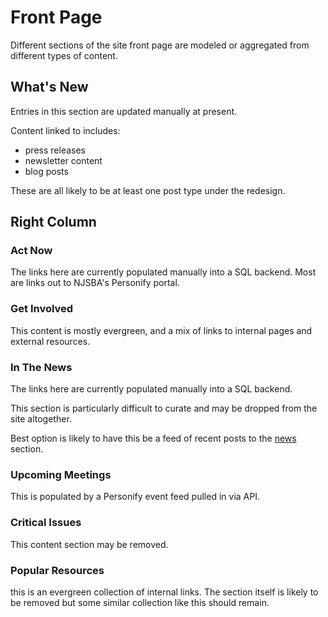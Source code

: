 # Front Page

Different sections of the site front page are modeled or aggregated from different types of content.

## What's New

Entries in this section are updated manually at present.

Content linked to includes:

* press releases
* newsletter content
* blog posts

These are all likely to be at least one post type under the redesign.

## Right Column

### Act Now

The links here are currently populated manually into a SQL backend.
Most are links out to NJSBA's Personify portal.

### Get Involved

This content is mostly evergreen, and a mix of links to internal pages and external resources.

### In The News

The links here are currently populated manually into a SQL backend.

This section is particularly difficult to curate and may be dropped from the site altogether.

Best option is likely to have this be a feed of recent posts to the [news](news.md) section.

### Upcoming Meetings

This is populated by a Personify event feed pulled in via API.

### Critical Issues

This content section may be removed.

### Popular Resources

this is an evergreen collection of internal links. The section itself is likely to be removed but some similar collection like this should remain.